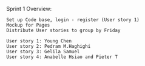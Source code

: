

Sprint 1 Overview:

    Set up Code base, login - register (User story 1)
    Mockup for Pages
    Distribute User stories to group by Friday

    User story 1: Young Chen
    User story 2: Pedram M.Haghighi
    User story 3: Gelila Samuel
    User story 4: Anabelle Hsiao and Pieter T
    

